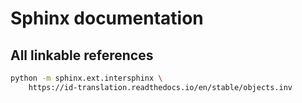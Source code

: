 # Sphinx documentation

## All linkable references
```bash
python -m sphinx.ext.intersphinx \
    https://id-translation.readthedocs.io/en/stable/objects.inv
```
